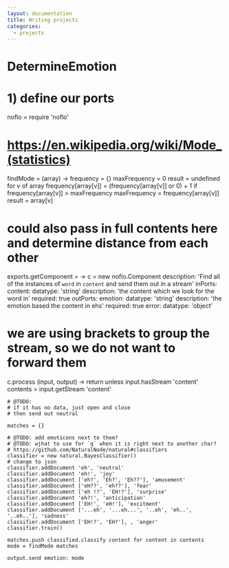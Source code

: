 ```yaml
---
layout: documentation
title: Writing projects
categories:
  - projects
---
```


# DetermineEmotion
# 1) define our ports
noflo = require 'noflo'

# https://en.wikipedia.org/wiki/Mode_(statistics)
findMode = (array) ->
  frequency = {}
  maxFrequency = 0
  result = undefined
  for v of array
    frequency[array[v]] = (frequency[array[v]] or 0) + 1
    if frequency[array[v]] > maxFrequency
      maxFrequency = frequency[array[v]]
      result = array[v]

# could also pass in full contents here and determine distance from each other
exports.getComponent = ->
  c = new noflo.Component
    description: 'Find all of the instances of `word` in `content` and send them out in a stream'
    inPorts:
      content:
        datatype: 'string'
        description: 'the content which we look for the word in'
        required: true
    outPorts:
      emotion:
        datatype: 'string'
        description: 'the emotion based the content in ehs'
        required: true
      error:
        datatype: 'object'

  # we are using brackets to group the stream, so we do not want to forward them
  c.process (input, output) ->
    return unless input.hasStream 'content'
    contents = input.getStream 'content'

    # @TODO:
    # if it has no data, just open and close
    # then send out neutral

    matches = {}

    # @TODO: add emoticons next to them?
    # @TODO: wjhat to use for `q` when it is right next to another char?
    # https://github.com/NaturalNode/natural#classifiers
    classifier = new natural.BayesClassifier()
    # change to json
    classifier.addDocument 'eh', 'neutral'
    classifier.addDocument 'eh!', 'joy'
    classifier.addDocument ['eh?', 'Eh?', 'Eh??'], 'amusement'
    classifier.addDocument ['eH??', 'eh??'], 'fear'
    classifier.addDocument ['eh !?', 'EH!?'], 'surprise'
    classifier.addDocument 'eh?!', 'anticipation'
    classifier.addDocument ['EH!', 'eH!'], 'excitment'
    classifier.addDocument ['...eh', '...eh...', '..eh', 'eh..', '..eh..'], 'sadness'
    classifier.addDocument ['EH!?', 'EH?'], , 'anger'
    classifier.train()

    matches.push classified.classify content for content in contents
    mode = findMode matches

    output.send emotion: mode
